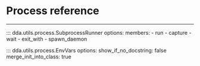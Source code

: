 # Process reference

-----

::: dda.utils.process.SubprocessRunner
    options:
      members:
      - run
      - capture
      - wait
      - exit_with
      - spawn_daemon

::: dda.utils.process.EnvVars
    options:
      show_if_no_docstring: false
      merge_init_into_class: true
